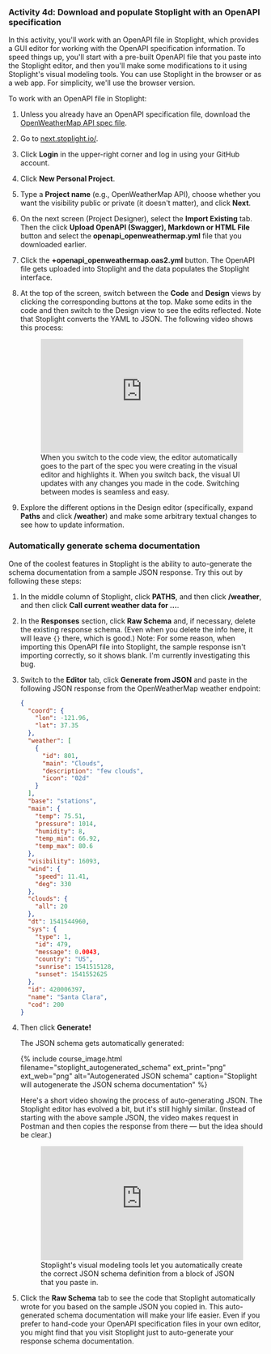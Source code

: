 ###  <i class="fa fa-user-circle"></i> Activity 4d: Download and populate Stoplight with an OpenAPI specification

In this activity, you'll work with an OpenAPI file in Stoplight, which provides a GUI editor for working with the OpenAPI specification information. To speed things up, you'll start with a pre-built OpenAPI file that you paste into the Stoplight editor, and then you'll make some modifications to it using Stoplight's visual modeling tools. You can use Stoplight in the browser or as a web app. For simplicity, we'll use the browser version.

To work with an OpenAPI file in Stoplight:

1.  Unless you already have an OpenAPI specification file, download the [OpenWeatherMap API spec file](https://idratherbewriting.com/learnapidoc/docs/rest_api_specifications/openapi_openweathermap.yml).
2.  Go to [next.stoplight.io/](https://next.stoplight.io/).
3.  Click **Login** in the upper-right corner and log in using your GitHub account.
4.  Click **New Personal Project**.
5.  Type a **Project name** (e.g., OpenWeatherMap API), choose whether you want the visibility public or private (it doesn't matter), and click **Next**.
6.  On the next screen (Project Designer), select the **Import Existing** tab. Then the click **Upload OpenAPI (Swagger), Markdown or HTML File** button and select the **openapi_openweathermap.yml** file that you downloaded earlier.
7.  Click the **+openapi_openweathermap.oas2.yml** button. The OpenAPI file gets uploaded into Stoplight and the data populates the Stoplight interface.
8.  At the top of the screen, switch between the **Code** and **Design** views by clicking the corresponding buttons at the top. Make some edits in the code and then switch to the Design view to see the edits reflected. Note that Stoplight converts the YAML to JSON. The following video shows this process:

    <figure><div style="position:relative;height:0;padding-bottom:56.25%"><iframe src="https://www.youtube.com/embed/vqDJBa-haYs" width="560" height="340" frameborder="0" allow="autoplay; encrypted-media" style="position:absolute;width:100%;height:100%;left:0" allowfullscreen></iframe></div><figcaption>When you switch to the code view, the editor automatically goes to the part of the spec you were creating in the visual editor and highlights it. When you switch back, the visual UI updates with any changes you made in the code. Switching between modes is seamless and easy.</figcaption></figure>

9.  Explore the different options in the Design editor (specifically, expand **Paths** and click **/weather**) and make some arbitrary textual changes to see how to update information.

### Automatically generate schema documentation

One of the coolest features in Stoplight is the ability to auto-generate the schema documentation from a sample JSON response. Try this out by following these steps:

1.  In the middle column of Stoplight, click **PATHS**, and then click **/weather**, and then click **Call current weather data for ...**.
2.  In the **Responses** section, click **Raw Schema** and, if necessary, delete the existing response schema. (Even when you delete the info here, it will leave `{}` there, which is good.)
    Note: For some reason, when importing this OpenAPI file into Stoplight, the sample response isn't importing correctly, so it shows blank. I'm currently investigating this bug.

5.  Switch to the **Editor** tab, click **Generate from JSON** and paste in the following JSON response from the OpenWeatherMap weather endpoint:

    ```json
    {
      "coord": {
        "lon": -121.96,
        "lat": 37.35
      },
      "weather": [
        {
          "id": 801,
          "main": "Clouds",
          "description": "few clouds",
          "icon": "02d"
        }
      ],
      "base": "stations",
      "main": {
        "temp": 75.51,
        "pressure": 1014,
        "humidity": 8,
        "temp_min": 66.92,
        "temp_max": 80.6
      },
      "visibility": 16093,
      "wind": {
        "speed": 11.41,
        "deg": 330
      },
      "clouds": {
        "all": 20
      },
      "dt": 1541544960,
      "sys": {
        "type": 1,
        "id": 479,
        "message": 0.0043,
        "country": "US",
        "sunrise": 1541515128,
        "sunset": 1541552625
      },
      "id": 420006397,
      "name": "Santa Clara",
      "cod": 200
    }
    ```

6.  Then click **Generate!**

    The JSON schema gets automatically generated:

    {% include course_image.html filename="stoplight_autogenerated_schema" ext_print="png" ext_web="png" alt="Autogenerated JSON schema" caption="Stoplight will autogenerate the JSON schema documentation" %}

    Here's a short video showing the process of auto-generating JSON. The Stoplight editor has evolved a bit, but it's still highly similar. (Instead of starting with the above sample JSON, the video makes request in Postman and then copies the response from there &mdash; but the idea should be clear.)

    <figure><div style="position:relative;height:0;padding-bottom:56.25%"><iframe src="https://www.youtube.com/embed/0IOWY0Hj3Xc?ecver=2" width="560" height="340" frameborder="0" allow="autoplay; encrypted-media" style="position:absolute;width:100%;height:100%;left:0" allowfullscreen></iframe></div><figcaption>Stoplight's visual modeling tools let you automatically create the correct JSON schema definition from a block of JSON that you paste in.</figcaption></figure>

7.  Click the **Raw Schema** tab to see the code that Stoplight automatically wrote for you based on the sample JSON you copied in. This auto-generated schema documentation will make your life easier. Even if you prefer to hand-code your OpenAPI specification files in your own editor, you might find that you visit Stoplight just to auto-generate your response schema documentation.
